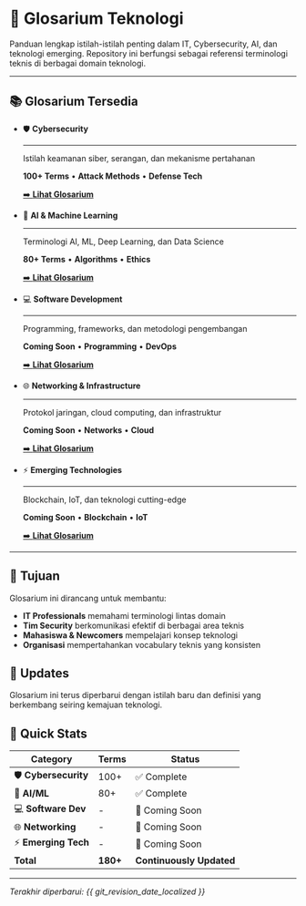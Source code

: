 # 🔬 Glosarium Teknologi

Panduan lengkap istilah-istilah penting dalam IT, Cybersecurity, AI, dan teknologi emerging. Repository ini berfungsi sebagai referensi terminologi teknis di berbagai domain teknologi.

---

## 📚 Glosarium Tersedia

<div class="grid cards" markdown>

-   🛡️ **Cybersecurity**

    ---

    Istilah keamanan siber, serangan, dan mekanisme pertahanan
    
    **100+ Terms** • **Attack Methods** • **Defense Tech**

    [➡️ **Lihat Glosarium**](cybersecurity/README.md)

-   🤖 **AI & Machine Learning**

    ---

    Terminologi AI, ML, Deep Learning, dan Data Science
    
    **80+ Terms** • **Algorithms** • **Ethics**

    [➡️ **Lihat Glosarium**](ai-ml/README.md)

-   💻 **Software Development**

    ---

    Programming, frameworks, dan metodologi pengembangan
    
    **Coming Soon** • **Programming** • **DevOps**

    [➡️ **Lihat Glosarium**](software-dev/README.md)

-   🌐 **Networking & Infrastructure**

    ---

    Protokol jaringan, cloud computing, dan infrastruktur
    
    **Coming Soon** • **Networks** • **Cloud**

    [➡️ **Lihat Glosarium**](networking/README.md)

-   ⚡ **Emerging Technologies**

    ---

    Blockchain, IoT, dan teknologi cutting-edge
    
    **Coming Soon** • **Blockchain** • **IoT**

    [➡️ **Lihat Glosarium**](emerging-tech/README.md)

</div>

---

## 🎯 Tujuan

Glosarium ini dirancang untuk membantu:

- **IT Professionals** memahami terminologi lintas domain
- **Tim Security** berkomunikasi efektif di berbagai area teknis
- **Mahasiswa & Newcomers** mempelajari konsep teknologi
- **Organisasi** mempertahankan vocabulary teknis yang konsisten

## 🔄 Updates

Glosarium ini terus diperbarui dengan istilah baru dan definisi yang berkembang seiring kemajuan teknologi.

## 🚀 Quick Stats

| Category | Terms | Status |
|----------|-------|--------|
| 🛡️ **Cybersecurity** | 100+ | ✅ Complete |
| 🤖 **AI/ML** | 80+ | ✅ Complete |
| 💻 **Software Dev** | - | 🚧 Coming Soon |
| 🌐 **Networking** | - | 🚧 Coming Soon |
| ⚡ **Emerging Tech** | - | 🚧 Coming Soon |
| **Total** | **180+** | **Continuously Updated** |

---

*Terakhir diperbarui: {{ git_revision_date_localized }}*
